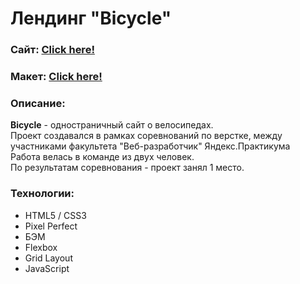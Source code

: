 # Лендинг "Bicycle"
### Сайт:  [Click here!](https://kybikn.github.io/bicycle/)

### Макет:  [Click here!](https://www.figma.com/file/6HyXMeDsBXkXfg7sMfMZnx/Sprint-3-competitions-bikes?node-id=2%3A7)


### Описание:
**Bicycle** - одностраничный сайт о велосипедах.<br>
Проект создавался в рамках соревнований по верстке, между участниками факультета "Веб-разработчик" Яндекс.Практикума<br>
Работа велась в команде из двух человек.<br>
По результатам соревнования - проект занял 1 место.<br>

### Технологии:
- HTML5 / CSS3
- Pixel Perfect
- БЭМ
- Flexbox
- Grid Layout
- JavaScript

